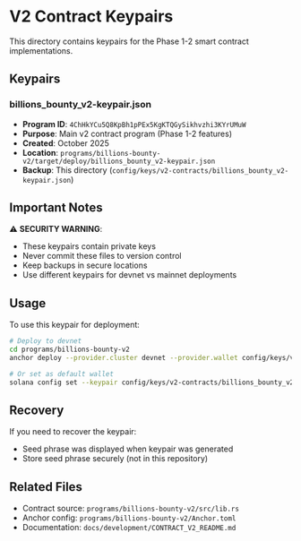 # V2 Contract Keypairs

This directory contains keypairs for the Phase 1-2 smart contract implementations.

## Keypairs

### billions_bounty_v2-keypair.json
- **Program ID**: `4ChHkYCu5Q8KpBh1pPEx5KgKTQGySikhvzhi3KYrUMuW`
- **Purpose**: Main v2 contract program (Phase 1-2 features)
- **Created**: October 2025
- **Location**: `programs/billions-bounty-v2/target/deploy/billions_bounty_v2-keypair.json`
- **Backup**: This directory (`config/keys/v2-contracts/billions_bounty_v2-keypair.json`)

## Important Notes

⚠️ **SECURITY WARNING**: 
- These keypairs contain private keys
- Never commit these files to version control
- Keep backups in secure locations
- Use different keypairs for devnet vs mainnet deployments

## Usage

To use this keypair for deployment:
```bash
# Deploy to devnet
cd programs/billions-bounty-v2
anchor deploy --provider.cluster devnet --provider.wallet config/keys/v2-contracts/billions_bounty_v2-keypair.json

# Or set as default wallet
solana config set --keypair config/keys/v2-contracts/billions_bounty_v2-keypair.json
```

## Recovery

If you need to recover the keypair:
- Seed phrase was displayed when keypair was generated
- Store seed phrase securely (not in this repository)

## Related Files

- Contract source: `programs/billions-bounty-v2/src/lib.rs`
- Anchor config: `programs/billions-bounty-v2/Anchor.toml`
- Documentation: `docs/development/CONTRACT_V2_README.md`

